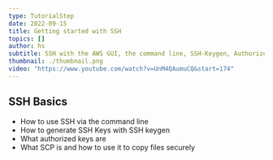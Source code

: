 ```yaml
---
type: TutorialStep
date: 2022-09-15
title: Getting started with SSH
topics: []
author: hs
subtitle: SSH with the AWS GUI, the command line, SSH-Keygen, Authorized_Keys & SCP.
thumbnail: ./thumbnail.png
video: "https://www.youtube.com/watch?v=UnM4QAumuCQ&start=174"
---
```


## SSH Basics

- How to use SSH via the command line
- How to generate SSH Keys with SSH keygen
- What authorized keys are
- What SCP is and how to use it to copy files securely
